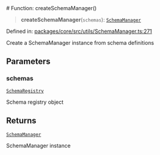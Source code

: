 <div v-pre>
# Function: createSchemaManager()

> **createSchemaManager**(`schemas`): [`SchemaManager`](../classes/SchemaManager.md)

Defined in: [packages/core/src/utils/SchemaManager.ts:271](https://github.com/mk3008/rawsql-ts/blob/3b53f17d700cf976ce5c49b674a04b41eeb14c40/packages/core/src/utils/SchemaManager.ts#L271)

Create a SchemaManager instance from schema definitions

## Parameters

### schemas

[`SchemaRegistry`](../interfaces/SchemaRegistry.md)

Schema registry object

## Returns

[`SchemaManager`](../classes/SchemaManager.md)

SchemaManager instance
</div>
